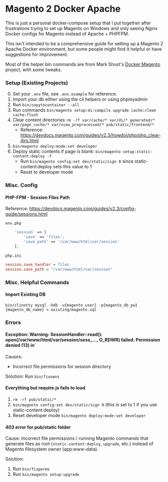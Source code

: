 # Magento 2 Docker Apache

This is just a personal docker-compose setup that I put together after frustrations trying to set up Magento on Windows and only seeing Nginx Docker configs for Magento instead of Apache + PHPFPM.

This isn't intended to be a comprehensive guide for setting up a Magento 2 Apache Docker environment, but some people might find it helpful or have suggestions for improvement.

Most of the helper bin commands are from Mark Shust's [Docker Magento](https://github.com/markshust/docker-magento) project, with some tweaks.

### Setup (Existing Projects)
0. Set your `.env` file, see `.env.example` for reference.
1. Import your db either using the cli helpers or using phpmyadmin
2. Run `bin/copytocontainer --all`
3. Run commands `bin/magento setup:di:compile upgrade cache:clean cache:flush`
4. Clear content directories `rm -rf var/cache/* var/di/* generated/* var/page_cache/* var/view_preprocessed/* pub/static/frontend/*`
    - Reference: https://devdocs.magento.com/guides/v2.3/howdoi/php/php_clear-dirs.html
5. `bin/magento deploy:mode:set developer`
6. Deploy static contents if page is blank: `bin/magento setup:static-content:deploy -f`
    - Run `bin/magento config:set dev/static/sign 0` since static-content:deploy sets this value to 1
    - Reset to developer mode

### Misc. Config
#### PHP-FPM - Session Files Path
Reference: https://devdocs.magento.com/guides/v2.3/config-guide/sessions.html

`env.php`
```php
    'session' => [
        'save' => 'files',
        'save_path' => '/var/www/html/var/session'
    ],
 ```

 `php.ini`
 ```ini
session.save_handler = files
session.save_path = "/var/www/html/var/session"
```

### Misc. Helpful Commands
#### Import Existing DB
`bin/clinotty mysql -hdb -u{magento_user} -p{magento_db_pw} {magento_db_name} < existing/magento.sql`

#### 

### Errors
#### Exception: Warning: SessionHandler::read(): open(/var/www/html/var/session/sess_..., O_RDWR) failed: Permission denied (13) in`

Causes:
* Incorrect file permissions for session directory

Solution: Run `bin/fixowns`

#### Everything but require.js fails to load
1. `rm -rf pub/static/*`
2. `bin/magento config:set dev/static/sign 0` (this is set to 1 if you use static-content:deploy)
3. Reset developer mode `bin/magento deploy:mode:set developer`

#### 403 error for pub/static folder
Cause: Incorrect file permissions / running Magento commands that generate files as root (`static-content:deploy`, `upgrade`, etc.) instead of Magento filesystem owner (app:www-data).

Solution: 
1. Run `bin/fixperms`
2. Run `bin/magento setup:upgrade`